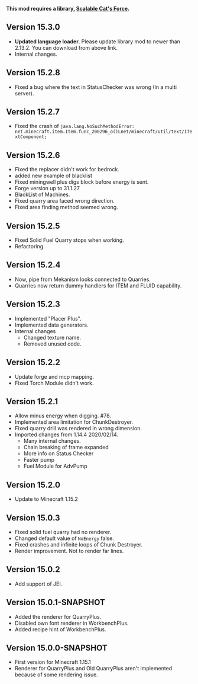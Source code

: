 **This mod requires a library, [Scalable Cat's Force](https://www.curseforge.com/minecraft/mc-mods/scalable-cats-force).**

## Version 15.3.0
* **Updated language loader**. Please update library mod to newer than 2.13.2. You can download from above link.
* Internal changes.

## Version 15.2.8
* Fixed a bug where the text in StatusChecker was wrong (In a multi server).

## Version 15.2.7
* Fixed the crash of `java.lang.NoSuchMethodError: net.minecraft.item.Item.func_200296_o()Lnet/minecraft/util/text/ITextComponent;`

## Version 15.2.6
* Fixed the replacer didn't work for bedrock.
* added new example of blacklist
* Fixed miningwell plus digs block before energy is sent.
* Forge version up to 31.1.27
* BlackList of Machines.
* Fixed quarry area faced wrong direction.
* Fixed area finding method seemed wrong.

## Version 15.2.5
* Fixed Solid Fuel Quarry stops when working.
* Refactoring.

## Version 15.2.4
* Now, pipe from Mekanism looks connected to Quarries.
* Quarries now return dummy handlers for ITEM and FLUID capability.

## Version 15.2.3
* Implemented "Placer Plus".
* Implemented data generators.
* Internal changes
  * Changed texture name.
  * Removed unused code.

## Version 15.2.2
* Update forge and mcp mapping.
* Fixed Torch Module didn't work.

## Version 15.2.1
* Allow minus energy when digging. #78.
* Implemented area limitation for ChunkDestroyer.
* Fixed quarry drill was rendered in wrong dimension.
* Imported changes from 1.14.4 2020/02/14.
    - Many internal changes.
    - Chain breaking of frame expanded
    - More info on Status Checker
    - Faster pump
    - Fuel Module for AdvPump

## Version 15.2.0
* Update to Minecraft 1.15.2

## Version 15.0.3
* Fixed solid fuel quarry had no renderer.
* Changed default value of `NoEnergy` false.
* Fixed crashes and infinite loops of Chunk Destroyer.
* Render improvement. Not to render far lines.

## Version 15.0.2
* Add support of JEI.

## Version 15.0.1-SNAPSHOT
* Added the renderer for QuarryPlus.
* Disabled own font renderer in WorkbenchPlus.
* Added recipe hint of WorkbenchPlus.

## Version 15.0.0-SNAPSHOT
* First version for Minecraft 1.15.1
* Renderer for QuarryPlus and Old QuarryPlus aren't implemented because of some rendering issue.
